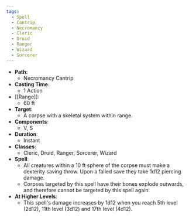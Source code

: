 ```yaml
---
tags:
  - Spell
  - Cantrip
  - Necromancy
  - Cleric
  - Druid
  - Ranger
  - Wizard
  - Sorcerer
---
```

- **Path**:
	- Necromancy Cantrip
- **Casting Time**:
	- 1 Action
- [[Range]]:
	- 60 ft
- **Target**:
	- A corpse with a skeletal system within range.
- **Components**:
	- V, S
- **Duration**:
	- Instant
- **Classes**:
	- Cleric, Druid, Ranger, Sorcerer, Wizard
- **Spell**:
	- All creatures within a 10 ft sphere of the corpse must make a dexterity saving throw. Upon a failed save they take 1d12 piercing damage.
	- Corpses targeted by this spell have their bones explode outwards, and therefore cannot be targeted by this spell again.
- **At Higher Levels**:
	- This spell's damage increases by 1d12 when you reach 5th level (2d12), 11th level (3d12) and 17th level (4d12).
